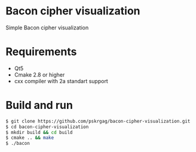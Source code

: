 # Bacon cipher visualization
Simple Bacon cipher visualization

# Requirements 
  - Qt5
  - Cmake 2.8 or higher
  - cxx compiler with 2a standart support
# Build and run
  ```sh
$ git clone https://github.com/pskrgag/bacon-cipher-visualization.git
$ cd bacon-cipher-visualization
$ mkdir build && cd build
$ cmake .. && make 
$ ./bacon
```
